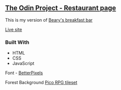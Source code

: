 ## [The Odin Project - Restaurant page](https://www.theodinproject.com/lessons/node-path-javascript-restaurant-page)

This is my version of [Beary's breakfast bar](https://web.archive.org/web/20221024060550/https://eckben.github.io/bearysBreakfastBar/)

[Live site](https://lspacka.github.io/TOP-restaurant-page/)

### Built With
- HTML
- CSS
- JavaScript

Font - [BetterPixels](https://www.pentacom.jp/pentacom/bitfontmaker2/gallery/?id=102)

Forest Background [Pico RPG tileset](https://cluly.itch.io/pico-rpg-forest-tileset)
